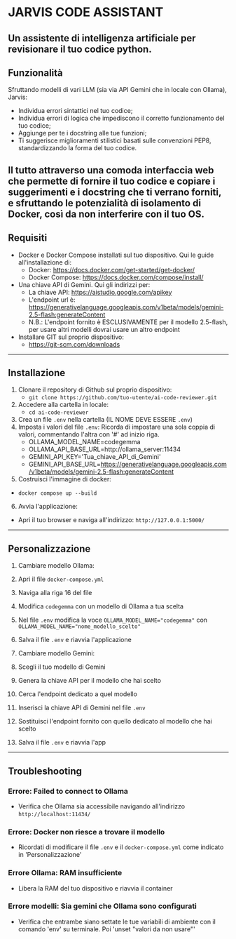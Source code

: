 # JARVIS CODE ASSISTANT

Un assistente di intelligenza artificiale per revisionare il tuo codice python.  
---

## Funzionalità

Sfruttando modelli di vari LLM (sia via API Gemini che in locale con Ollama), Jarvis:

- Individua errori sintattici nel tuo codice;
- Individua errori di logica che impediscono il corretto funzionamento del tuo codice;
- Aggiunge per te i docstring alle tue funzioni;
- Ti suggerisce miglioramenti stilistici basati sulle convenzioni PEP8, standardizzando la forma del tuo codice.

Il tutto attraverso una comoda interfaccia web che permette di fornire il tuo codice e copiare i suggerimenti e i docstring che ti verrano forniti,  
e sfruttando le potenzialità di isolamento di Docker, così da non interferire con il tuo OS.  
---

## Requisiti

- Docker e Docker Compose installati sul tuo dispositivo. Qui le guide all'installazione di:
  - Docker: https://docs.docker.com/get-started/get-docker/
  - Docker Compose: https://docs.docker.com/compose/install/
- Una chiave API di Gemini. Qui gli indirizzi per:
  - La chiave API: https://aistudio.google.com/apikey
  - L'endpoint url è: https://generativelanguage.googleapis.com/v1beta/models/gemini-2.5-flash:generateContent
  - N.B.: L'endpoint fornito è ESCLUSIVAMENTE per il modello 2.5-flash, per usare altri modelli dovrai usare un altro endpoint
- Installare GIT sul proprio dispositivo:
  - https://git-scm.com/downloads  
---

## Installazione

1. Clonare il repository di Github sul proprio dispositivo:
   - `git clone https://github.com/tuo-utente/ai-code-reviewer.git`
2. Accedere alla cartella in locale:
   - `cd ai-code-reviewer`
3. Crea un file `.env` nella cartella (IL NOME DEVE ESSERE `.env`)
4. Imposta i valori del file `.env`: Ricorda di impostare una sola coppia di valori, commentando l'altra con '#' ad inizio riga.
    - OLLAMA_MODEL_NAME=codegemma
    - OLLAMA_API_BASE_URL=http://ollama_server:11434
    - GEMINI_API_KEY='Tua_chiave_API_di_Gemini'
    - GEMINI_API_BASE_URL=https://generativelanguage.googleapis.com/v1beta/models/gemini-2.5-flash:generateContent
5. Costruisci l'immagine di docker:
- `docker compose up --build`
6. Avvia l'applicazione:
- Apri il tuo browser e naviga all'indirizzo: `http://127.0.0.1:5000/`  
---

## Personalizzazione

1. Cambiare modello Ollama:
1. Apri il file `docker-compose.yml`
2. Naviga alla riga 16 del file
3. Modifica `codegemma` con un modello di Ollama a tua scelta
4. Nel file `.env` modifica la voce `OLLAMA_MODEL_NAME="codegemma"` con `OLLAMA_MODEL_NAME="nome_modello_scelto"`
5. Salva il file `.env` e riavvia l'applicazione

2. Cambiare modello Gemini:
1. Scegli il tuo modello di Gemini
2. Genera la chiave API per il modello che hai scelto
3. Cerca l'endpoint dedicato a quel modello
4. Inserisci la chiave API di Gemini nel file `.env`
5. Sostituisci l'endpoint fornito con quello dedicato al modello che hai scelto
6. Salva il file `.env` e riavvia l'app  
---

## Troubleshooting

### Errore: Failed to connect to Ollama

- Verifica che Ollama sia accessibile navigando all'indirizzo `http://localhost:11434/`

### Errore: Docker non riesce a trovare il modello

- Ricordati di modificare il file `.env` e il `docker-compose.yml` come indicato in 'Personalizzazione'

### Errore Ollama: RAM insufficiente

- Libera la RAM del tuo dispositivo e riavvia il container

### Errore modelli: Sia gemini che Ollama sono configurati
- Verifica che entrambe siano settate le tue variabili di ambiente con il comando 'env' su terminale. Poi 'unset "valori da non usare"'
